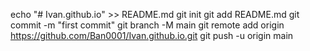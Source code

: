 echo "# Ivan.github.io" >> README.md
git init
git add README.md
git commit -m "first commit"
git branch -M main
git remote add origin https://github.com/Ban0001/Ivan.github.io.git
git push -u origin main
